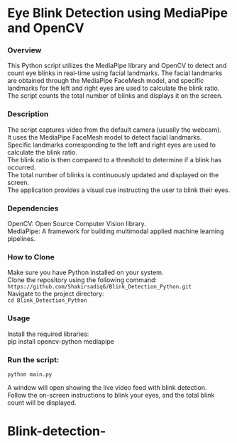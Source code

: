 # Eye Blink Detection using MediaPipe and OpenCV
### Overview
This Python script utilizes the MediaPipe library and OpenCV to detect and count eye blinks in real-time using facial landmarks. The facial landmarks are obtained through the MediaPipe FaceMesh model, and specific landmarks for the left and right eyes are used to calculate the blink ratio. The script counts the total number of blinks and displays it on the screen.

### Description
The script captures video from the default camera (usually the webcam).<br>
It uses the MediaPipe FaceMesh model to detect facial landmarks.<br>
Specific landmarks corresponding to the left and right eyes are used to calculate the blink ratio.<br>
The blink ratio is then compared to a threshold to determine if a blink has occurred.<br>
The total number of blinks is continuously updated and displayed on the screen.<br>
The application provides a visual cue instructing the user to blink their eyes.<br>

### Dependencies
OpenCV: Open Source Computer Vision library.<br>
MediaPipe: A framework for building multimodal applied machine learning pipelines.<br>

### How to Clone
Make sure you have Python installed on your system.<br>
Clone the repository using the following command:<br>
```https://github.com/Shakirsadiq6/Blink_Detection_Python.git```<br>
Navigate to the project directory:<br>
```cd Blink_Detection_Python```

### Usage
Install the required libraries:<br>
pip install opencv-python mediapipe

### Run the script:
```python main.py```

A window will open showing the live video feed with blink detection.<br>
Follow the on-screen instructions to blink your eyes, and the total blink count will be displayed.<br>
# Blink-detection-
